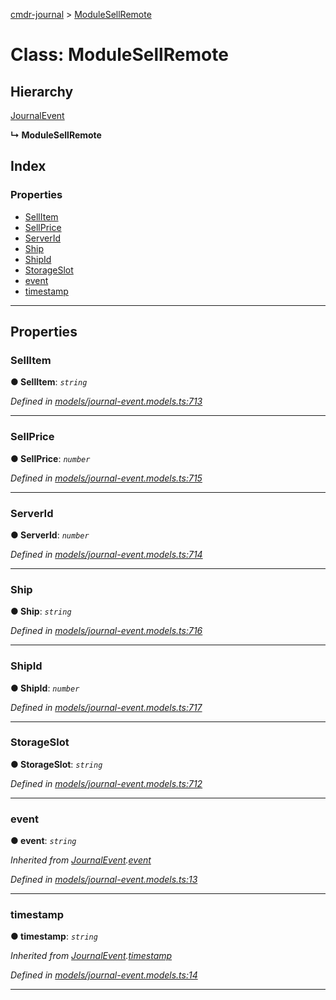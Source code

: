 [cmdr-journal](../README.md) > [ModuleSellRemote](../classes/modulesellremote.md)



# Class: ModuleSellRemote

## Hierarchy


 [JournalEvent](journalevent.md)

**↳ ModuleSellRemote**







## Index

### Properties

* [SellItem](modulesellremote.md#sellitem)
* [SellPrice](modulesellremote.md#sellprice)
* [ServerId](modulesellremote.md#serverid)
* [Ship](modulesellremote.md#ship)
* [ShipId](modulesellremote.md#shipid)
* [StorageSlot](modulesellremote.md#storageslot)
* [event](modulesellremote.md#event)
* [timestamp](modulesellremote.md#timestamp)



---
## Properties
<a id="sellitem"></a>

###  SellItem

**●  SellItem**:  *`string`* 

*Defined in [models/journal-event.models.ts:713](https://github.com/chrisbruford/cmdr-journal/blob/1e4d048/src/models/journal-event.models.ts#L713)*





___

<a id="sellprice"></a>

###  SellPrice

**●  SellPrice**:  *`number`* 

*Defined in [models/journal-event.models.ts:715](https://github.com/chrisbruford/cmdr-journal/blob/1e4d048/src/models/journal-event.models.ts#L715)*





___

<a id="serverid"></a>

###  ServerId

**●  ServerId**:  *`number`* 

*Defined in [models/journal-event.models.ts:714](https://github.com/chrisbruford/cmdr-journal/blob/1e4d048/src/models/journal-event.models.ts#L714)*





___

<a id="ship"></a>

###  Ship

**●  Ship**:  *`string`* 

*Defined in [models/journal-event.models.ts:716](https://github.com/chrisbruford/cmdr-journal/blob/1e4d048/src/models/journal-event.models.ts#L716)*





___

<a id="shipid"></a>

###  ShipId

**●  ShipId**:  *`number`* 

*Defined in [models/journal-event.models.ts:717](https://github.com/chrisbruford/cmdr-journal/blob/1e4d048/src/models/journal-event.models.ts#L717)*





___

<a id="storageslot"></a>

###  StorageSlot

**●  StorageSlot**:  *`string`* 

*Defined in [models/journal-event.models.ts:712](https://github.com/chrisbruford/cmdr-journal/blob/1e4d048/src/models/journal-event.models.ts#L712)*





___

<a id="event"></a>

###  event

**●  event**:  *`string`* 

*Inherited from [JournalEvent](journalevent.md).[event](journalevent.md#event)*

*Defined in [models/journal-event.models.ts:13](https://github.com/chrisbruford/cmdr-journal/blob/1e4d048/src/models/journal-event.models.ts#L13)*





___

<a id="timestamp"></a>

###  timestamp

**●  timestamp**:  *`string`* 

*Inherited from [JournalEvent](journalevent.md).[timestamp](journalevent.md#timestamp)*

*Defined in [models/journal-event.models.ts:14](https://github.com/chrisbruford/cmdr-journal/blob/1e4d048/src/models/journal-event.models.ts#L14)*





___


